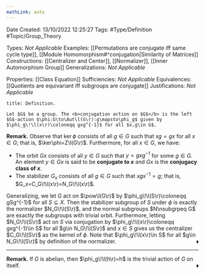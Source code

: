 ```yaml
---
mathLink: auto
---
```


<div class="topSpace"></div>

Date Created: 13/10/2022 12:25:27
Tags: #Type/Definition #Topic/Group_Theory

Types: <i>Not Applicable</i>
Examples: [[Permutations are conjugate iff same cycle type]], [[Module Homomorphism#^conjugation|Similarity of Matrices]]
Constructions: [[Centralizer and Center]], [[Normalizer]], [[Inner Automorphism Group]]
Generalizations: <i>Not Applicable</i>

Properties: [[Class Equation]]
Sufficiencies: <i>Not Applicable</i>
Equivalences: [[Quotients are equivariant iff subgroups are conjugate]]
Justifications: <i>Not Applicable</i>

``` ad-Definition
title: Definition.

Let $G$ be a group. The <b>conjugation action on $G$</b> is the left $G$-action $\phi:G\to\Aut\l(G\r):g\mapsto\phi_g$ given by $\phi_g\!\l(x\r)\coloneqq gxg^{-1}$ for all $x,g\in G$.

```

<b>Remark.</b> Observe that $\ker\phi$ consists of all $g\in G$ such that $xg=gx$ for all $x\in G$; that is, $\ker\phi=Z\l(G\r)$. Furthermore, for all $x\in G$, we have:
* The orbit $Gx$ consists of all $y\in G$ such that $y=gxg^{-1}$ for some $g\in G$. An element $y\in Gx$ is said to be <b>conjugate to $x$</b> and $Gx$ is the <b>conjugacy class of $x$</b>.
* The stabilizer $G_x$ consists of all $g\in G$ such that $xgx^{-1}=g$; that is, $G_x=C_G\!\l(x\r)=N_G\!\l(x\r)$.

Generalizing, we let $G$ act on $\pow\l(G\r)$ by $\phi_g\!\l(S\r)\coloneqq gSg^{-1}$ for all $S\subseteq X$. Then the stabilizer subgroup of $S$ under $\phi$ is exactly the normalizer $N_G\!\l(S\r)$, and the normal subgroups $N\nsubgrpeq G$ are exactly the subgroups with trivial orbit. Furthermore, letting $N_G\!\l(S\r)$ act on $S$ via conjugation by $\phi_g\!\l(x\r)\coloneqq gxg^{-1}\in S$ for all $g\in N_G\!\l(S\r)$ and $x\in S$ gives us the centralizer $C_G\!\l(S\r)$ as the kernel of $\phi$. Note that $\phi_g\!\l(x\r)\in S$ for all $g\in N_G\!\l(S\r)$ by definition of the normalizer.<span style="float:right;">$\blacklozenge$</span>

---

<b>Remark.</b> If $G$ is abelian, then $\phi_g\!\l(h\r)=h$ is the trivial action of $G$ on itself.<span style="float:right;">$\blacklozenge$</span>
